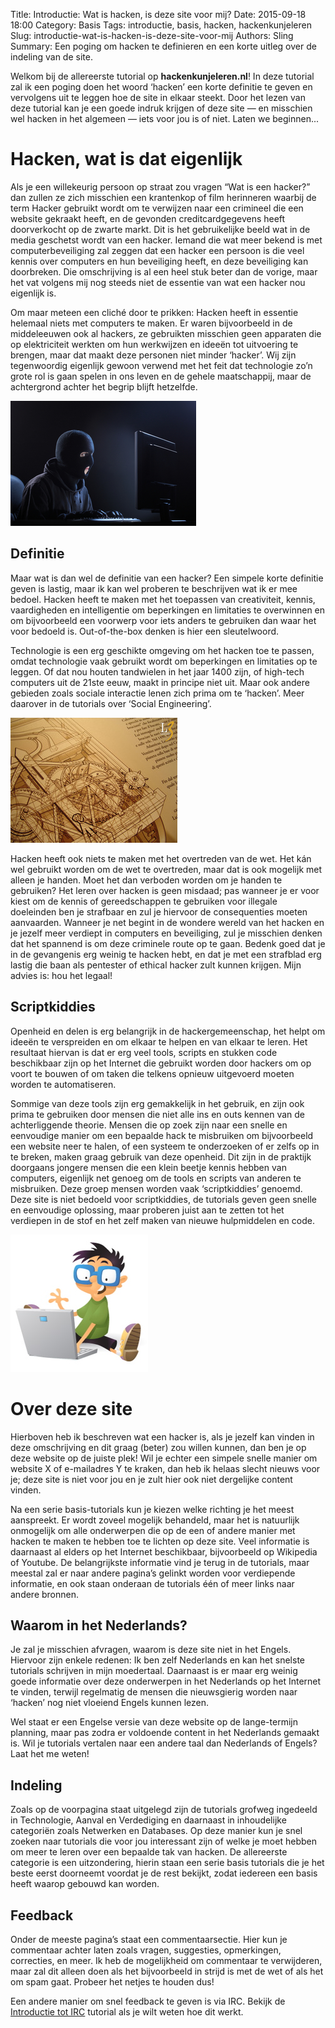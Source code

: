 Title: Introductie: Wat is hacken, is deze site voor mij?
Date: 2015-09-18 18:00
Category: Basis
Tags: introductie, basis, hacken, hackenkunjeleren
Slug: introductie-wat-is-hacken-is-deze-site-voor-mij
Authors: Sling
Summary: Een poging om hacken te definieren en een korte uitleg over de indeling van de site.

Welkom bij de allereerste tutorial op **hackenkunjeleren.nl**! In deze tutorial zal ik een poging doen het woord ‘hacken’ een korte definitie te geven en vervolgens uit te leggen hoe de site in elkaar steekt. Door het lezen van deze tutorial kan je een goede indruk krijgen of deze site — en misschien wel hacken in het algemeen — iets voor jou is of niet. Laten we beginnen...

# Hacken, wat is dat eigenlijk

Als je een willekeurig persoon op straat zou vragen “Wat is een hacker?” dan zullen ze zich misschien een krantenkop of film herinneren waarbij de term Hacker gebruikt wordt om te verwijzen naar een crimineel die een website gekraakt heeft, en de gevonden creditcardgegevens heeft doorverkocht op de zwarte markt. Dit is het gebruikelijke beeld wat in de media geschetst wordt van een hacker. Iemand die wat meer bekend is met computerbeveiliging zal zeggen dat een hacker een persoon is die veel kennis over computers en hun beveiliging heeft, en deze beveiliging kan doorbreken. Die omschrijving is al een heel stuk beter dan de vorige, maar het vat volgens mij nog steeds niet de essentie van wat een hacker nou eigenlijk is.

Om maar meteen een cliché door te prikken: Hacken heeft in essentie helemaal niets met computers te maken. Er waren bijvoorbeeld in de middeleeuwen ook al hackers, ze gebruikten misschien geen apparaten die op elektriciteit werkten om hun werkwijzen en ideeën tot uitvoering te brengen, maar dat maakt deze personen niet minder ‘hacker’. Wij zijn tegenwoordig eigenlijk gewoon verwend met het feit dat technologie zo’n grote rol is gaan spelen in ons leven en de gehele maatschappij, maar de achtergrond achter het begrip blijft hetzelfde. 

![Zo wil Hollywood je laten geloven dat alle hackers er uit zien](images/hacker.jpg)

## Definitie

Maar wat is dan wel de definitie van een hacker? Een simpele korte definitie geven is lastig, maar ik kan wel proberen te beschrijven wat ik er mee bedoel. Hacken heeft te maken met het toepassen van creativiteit, kennis, vaardigheden en intelligentie om beperkingen en limitaties te overwinnen en om bijvoorbeeld een voorwerp voor iets anders te gebruiken dan waar het voor bedoeld is. Out-of-the-box denken is hier een sleutelwoord.

Technologie is een erg geschikte omgeving om het hacken toe te passen, omdat technologie vaak gebruikt wordt om beperkingen en limitaties op te leggen. Of dat nou houten tandwielen in het jaar 1400 zijn, of high-tech computers uit de 21ste eeuw, maakt in principe niet uit. Maar ook andere gebieden zoals sociale interactie lenen zich prima om te ‘hacken’. Meer daarover in de tutorials over ‘Social Engineering’. 

![Tekeningen door Leonardo da Vinci](images/davinci.jpg)

Hacken heeft ook niets te maken met het overtreden van de wet. Het kán wel gebruikt worden om de wet te overtreden, maar dat is ook mogelijk met alleen je handen. Moet het dan verboden worden om je handen te gebruiken? Het leren over hacken is geen misdaad; pas wanneer je er voor kiest om de kennis of gereedschappen te gebruiken voor illegale doeleinden ben je strafbaar en zul je hiervoor de consequenties moeten aanvaarden. Wanneer je net begint in de wondere wereld van het hacken en je jezelf meer verdiept in computers en beveiliging, zul je misschien denken dat het spannend is om deze criminele route op te gaan. Bedenk goed dat je in de gevangenis erg weinig te hacken hebt, en dat je met een strafblad erg lastig die baan als pentester of ethical hacker zult kunnen krijgen. Mijn advies is: hou het legaal!

## Scriptkiddies

Openheid en delen is erg belangrijk in de hackergemeenschap, het helpt om ideeën te verspreiden en om elkaar te helpen en van elkaar te leren. Het resultaat hiervan is dat er erg veel tools, scripts en stukken code beschikbaar zijn op het Internet die gebruikt worden door hackers om op voort te bouwen of om taken die telkens opnieuw uitgevoerd moeten worden te automatiseren.

Sommige van deze tools zijn erg gemakkelijk in het gebruik, en zijn ook prima te gebruiken door mensen die niet alle ins en outs kennen van de achterliggende theorie. Mensen die op zoek zijn naar een snelle en eenvoudige manier om een bepaalde hack te misbruiken om bijvoorbeeld een website neer te halen, of een systeem te onderzoeken of er zelfs op in te breken, maken graag gebruik van deze openheid. Dit zijn in de praktijk doorgaans jongere mensen die een klein beetje kennis hebben van computers, eigenlijk net genoeg om de tools en scripts van anderen te misbruiken. Deze groep mensen worden vaak ‘scriptkiddies’ genoemd. Deze site is niet bedoeld voor scriptkiddies, de tutorials geven geen snelle en eenvoudige oplossing, maar proberen juist aan te zetten tot het verdiepen in de stof en het zelf maken van nieuwe hulpmiddelen en code.

![Een scriptkiddie](images/scriptkiddie.jpg)

# Over deze site

Hierboven heb ik beschreven wat een hacker is, als je jezelf kan vinden in deze omschrijving en dit graag (beter) zou willen kunnen, dan ben je op deze website op de juiste plek! Wil je echter een simpele snelle manier om website X of e-mailadres Y te kraken, dan heb ik helaas slecht nieuws voor je; deze site is niet voor jou en je zult hier ook niet dergelijke content vinden.

Na een serie basis-tutorials kun je kiezen welke richting je het meest aanspreekt. Er wordt zoveel mogelijk behandeld, maar het is natuurlijk onmogelijk om alle onderwerpen die op de een of andere manier met hacken te maken te hebben toe te lichten op deze site. Veel informatie is daarnaast al elders op het Internet beschikbaar, bijvoorbeeld op Wikipedia of Youtube. De belangrijkste informatie vind je terug in de tutorials, maar meestal zal er naar andere pagina’s gelinkt worden voor verdiepende informatie, en ook staan onderaan de tutorials één of meer links naar andere bronnen.

## Waarom in het Nederlands?

Je zal je misschien afvragen, waarom is deze site niet in het Engels. Hiervoor zijn enkele redenen: Ik ben zelf Nederlands en kan het snelste tutorials schrijven in mijn moedertaal. Daarnaast is er maar erg weinig goede informatie over deze onderwerpen in het Nederlands op het Internet te vinden, terwijl regelmatig de mensen die nieuwsgierig worden naar ‘hacken’ nog niet vloeiend Engels kunnen lezen.

Wel staat er een Engelse versie van deze website op de lange-termijn planning, maar pas zodra er voldoende content in het Nederlands gemaakt is. Wil je tutorials vertalen naar een andere taal dan Nederlands of Engels? Laat het me weten!

## Indeling

Zoals op de voorpagina staat uitgelegd zijn de tutorials grofweg ingedeeld in Technologie, Aanval en Verdediging en daarnaast in inhoudelijke categoriën zoals Netwerken en Databases. Op deze manier kun je snel zoeken naar tutorials die voor jou interessant zijn of welke je moet hebben om meer te leren over een bepaalde tak van hacken. De allereerste categorie is een uitzondering, hierin staan een serie basis tutorials die je het beste eerst doorneemt voordat je de rest bekijkt, zodat iedereen een basis heeft waarop gebouwd kan worden.

## Feedback

Onder de meeste pagina’s staat een commentaarsectie. Hier kun je commentaar achter laten zoals vragen, suggesties, opmerkingen, correcties, en meer. Ik heb de mogelijkheid om commentaar te verwijderen, maar zal dit alleen doen als het bijvoorbeeld in strijd is met de wet of als het om spam gaat. Probeer het netjes te houden dus!

Een andere manier om snel feedback te geven is via IRC. Bekijk de [Introductie tot IRC](introductie-tot-irc.html) tutorial als je wilt weten hoe dit werkt.
